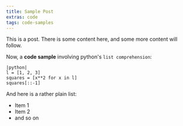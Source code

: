 ```yaml
---
title: Sample Post
extras: code
tags: code-samples
---
```


This is a post. There is some content here, and some more content will follow.
<!--more-->
Now, a **code sample** involving python's `list comprehension`:

    |python|
    l = [1, 2, 3]
    squares = [x**2 for x in l]
    squares[::-1]

And here is a rather plain list:

- Item 1
- Item 2
- and so on
